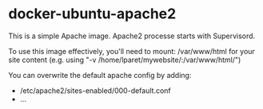 # docker-ubuntu-apache2

This is a simple Apache image.
Apache2 processe starts with Supervisord.

To use this image effectively, you'll need to mount:
/var/www/html for your site content (e.g. using "-v /home/lparet/mywebsite/:/var/www/html/")

You can overwrite the default apache config by adding:
- /etc/apache2/sites-enabled/000-default.conf
- ...
